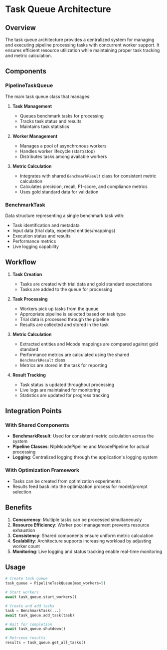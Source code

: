 # Task Queue Architecture

## Overview

The task queue architecture provides a centralized system for managing and executing pipeline processing tasks with concurrent worker support. It ensures efficient resource utilization while maintaining proper task tracking and metric calculation.

## Components

### PipelineTaskQueue

The main task queue class that manages:

1. **Task Management**
   - Queues benchmark tasks for processing
   - Tracks task status and results
   - Maintains task statistics

2. **Worker Management**
   - Manages a pool of asynchronous workers
   - Handles worker lifecycle (start/stop)
   - Distributes tasks among available workers

3. **Metric Calculation**
   - Integrates with shared `BenchmarkResult` class for consistent metric calculation
   - Calculates precision, recall, F1-score, and compliance metrics
   - Uses gold standard data for validation

### BenchmarkTask

Data structure representing a single benchmark task with:

- Task identification and metadata
- Input data (trial data, expected entities/mappings)
- Execution status and results
- Performance metrics
- Live logging capability

## Workflow

1. **Task Creation**
   - Tasks are created with trial data and gold standard expectations
   - Tasks are added to the queue for processing

2. **Task Processing**
   - Workers pick up tasks from the queue
   - Appropriate pipeline is selected based on task type
   - Trial data is processed through the pipeline
   - Results are collected and stored in the task

3. **Metric Calculation**
   - Extracted entities and Mcode mappings are compared against gold standard
   - Performance metrics are calculated using the shared `BenchmarkResult` class
   - Metrics are stored in the task for reporting

4. **Result Tracking**
   - Task status is updated throughout processing
   - Live logs are maintained for monitoring
   - Statistics are updated for progress tracking

## Integration Points

### With Shared Components

- **BenchmarkResult**: Used for consistent metric calculation across the system
- **Pipeline Classes**: NlpMcodePipeline and McodePipeline for actual processing
- **Logging**: Centralized logging through the application's logging system

### With Optimization Framework

- Tasks can be created from optimization experiments
- Results feed back into the optimization process for model/prompt selection

## Benefits

1. **Concurrency**: Multiple tasks can be processed simultaneously
2. **Resource Efficiency**: Worker pool management prevents resource exhaustion
3. **Consistency**: Shared components ensure uniform metric calculation
4. **Scalability**: Architecture supports increasing workload by adjusting worker count
5. **Monitoring**: Live logging and status tracking enable real-time monitoring

## Usage

```python
# Create task queue
task_queue = PipelineTaskQueue(max_workers=5)

# Start workers
await task_queue.start_workers()

# Create and add tasks
task = BenchmarkTask(...)
await task_queue.add_task(task)

# Wait for completion
await task_queue.shutdown()

# Retrieve results
results = task_queue.get_all_tasks()